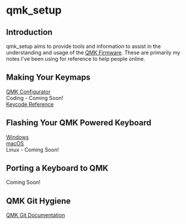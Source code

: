# qmk_setup

## Introduction
qmk_setup aims to provide tools and information to assist in the understanding and usage
of the [QMK Firmware](https://github.com/qmk/qmk_firmware). These are primarily
my notes I've been using for reference to help people online. 

## Making Your Keymaps    
[QMK Configurator](qmk_configurator.md)   
Coding - Coming Soon!   
[Keycode Reference](https://docs.qmk.fm/#/keycodes)    

## Flashing Your QMK Powered Keyboard    
[Windows](windows_flashing.md)    
[macOS](macos_flashing.md)   
Linux - Coming Soon!   

## Porting a Keyboard to QMK
Coming Soon!

## QMK Git Hygiene
[QMK Git Documentation](https://github.com/mechmerlin/qmk_setup/blob/master/qmk_git.md)



